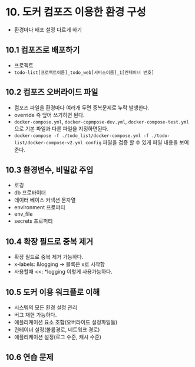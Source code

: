 
# 10. 도커 컴포즈 이용한 환경 구성
 - 환경마다 배포 설정 다르게 하기
   
## 10.1 컴포즈로 배포하기
  - 프로젝트
  - `todo-list[프로젝트이름]_todo_web[서비스이름]_1[컨테이너 번호]`
 
## 10.2 컴포즈 오버라이드 파일
  - 컴포즈 파일을 환경마다 여러개 두면 중복문제로 누락 발생한다.
  - override 즉 덮어 쓰기하면 된다.
  - `docker-compose.yml`, `docker-copmpose-dev.yml`, `docker-compose-test.yml` 으로 기본 파일과 다른 파일을 지정하면된다.
  - `docker-compose -f ./todo_list/docker-compose.yml -f ./todo-list/docker-compose-v2.yml config` 파일을 검증 할 수 있게 파일 내용을 보여준다.
    
## 10.3 환경변수, 비밀값 주입
  - 로깅
  - db 프로바이더
  - 데이터 베이스 커넥션 문자열
  - environment 프로퍼티
  - env_file
  - secrets 프로퍼티 
        
## 10.4 확장 필드로 중복 제거
  - 확장 필드로 중복 제거 가능하다.
  - x-labels: &logging -> 블록은 x로 시작함
  - 사용할때  <<: *logging 이렇게 사용가능하다.
    
## 10.5 도커 이용 워크플로 이해
  - 시스템의 모든 환경 설정 관리
  - 버그 재현 가능하다.
  -   애플리케이션 요소 조합(오버라이드 설정파일들)
  -   컨테이너 설정(볼륨경로, 네트워크 경로)
  -   애플리케이션 설정(로그 수준, 캐시 수준)

## 10.6 연습 문제
